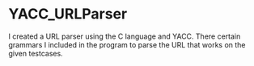 # YACC_URLParser

I created a URL parser using the C language and YACC. 
There certain grammars I included in the program to parse the URL that works on the given testcases.

